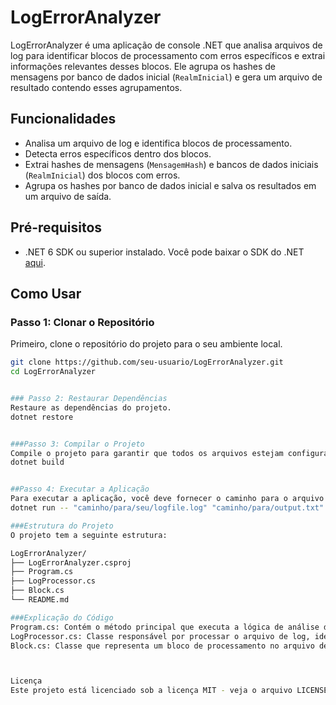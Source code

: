 ﻿# LogErrorAnalyzer

LogErrorAnalyzer é uma aplicação de console .NET que analisa arquivos de log para identificar blocos de processamento com erros específicos e extrai informações relevantes desses blocos. Ele agrupa os hashes de mensagens por banco de dados inicial (`RealmInicial`) e gera um arquivo de resultado contendo esses agrupamentos.

## Funcionalidades

- Analisa um arquivo de log e identifica blocos de processamento.
- Detecta erros específicos dentro dos blocos.
- Extrai hashes de mensagens (`MensagemHash`) e bancos de dados iniciais (`RealmInicial`) dos blocos com erros.
- Agrupa os hashes por banco de dados inicial e salva os resultados em um arquivo de saída.

## Pré-requisitos

- .NET 6 SDK ou superior instalado. Você pode baixar o SDK do .NET [aqui](https://dotnet.microsoft.com/download).

## Como Usar

### Passo 1: Clonar o Repositório

Primeiro, clone o repositório do projeto para o seu ambiente local.

```bash
git clone https://github.com/seu-usuario/LogErrorAnalyzer.git
cd LogErrorAnalyzer


### Passo 2: Restaurar Dependências
Restaure as dependências do projeto.
dotnet restore


###Passo 3: Compilar o Projeto
Compile o projeto para garantir que todos os arquivos estejam configurados corretamente.
dotnet build


##Passo 4: Executar a Aplicação
Para executar a aplicação, você deve fornecer o caminho para o arquivo de log e o caminho para o arquivo de saída onde os resultados serão salvos.
dotnet run -- "caminho/para/seu/logfile.log" "caminho/para/output.txt"

###Estrutura do Projeto
O projeto tem a seguinte estrutura:

LogErrorAnalyzer/
├── LogErrorAnalyzer.csproj
├── Program.cs
├── LogProcessor.cs
├── Block.cs
└── README.md

###Explicação do Código
Program.cs: Contém o método principal que executa a lógica de análise de log e processamento dos resultados.
LogProcessor.cs: Classe responsável por processar o arquivo de log, identificar blocos de processamento e extrair informações relevantes.
Block.cs: Classe que representa um bloco de processamento no arquivo de log.



Licença
Este projeto está licenciado sob a licença MIT - veja o arquivo LICENSE para mais detalhes.




